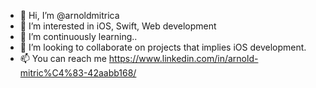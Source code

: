 - 👋 Hi, I’m @arnoldmitrica
- 👀 I’m interested in iOS, Swift, Web development
- 🌱 I’m continuously learning..
- 💞️ I’m looking to collaborate on projects that implies iOS development.
- 📫 You can reach me https://www.linkedin.com/in/arnold-mitric%C4%83-42aabb168/
